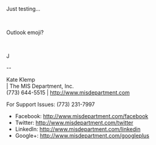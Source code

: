 Just testing...

&nbsp;

Outlook emoji?

&nbsp;

J

--  

Kate Klemp  
| The MIS Department, Inc.  
(773) 644-5515 | http://www.misdepartment.com

For Support Issues: (773) 231-7997

- Facebook: http://www.misdepartment.com/facebook 
- Twitter: http://www.misdepartment.com/twitter 
- LinkedIn: http://www.misdepartment.com/linkedin 
- Google+: http://www.misdepartment.com/googleplus 

